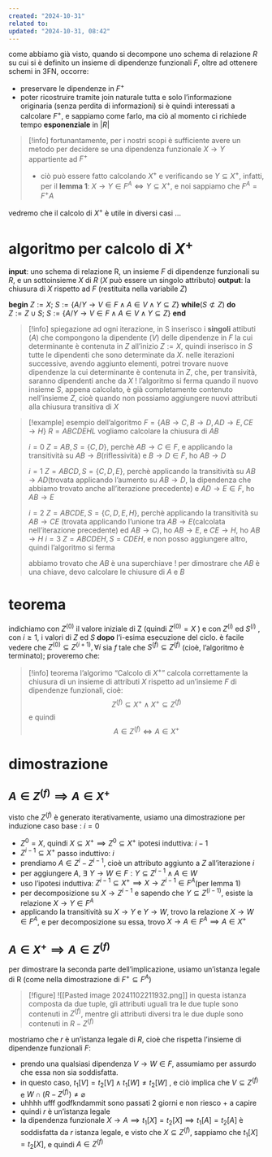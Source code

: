 ```yaml
---
created: "2024-10-31"
related to: 
updated: "2024-10-31, 08:42"
---
```

come abbiamo già visto, quando si decompone uno schema di relazione $R$ su cui si è definito un insieme di dipendenze funzionali $F$, oltre ad ottenere schemi in 3FN, occorre:
- preservare le dipendenze in $F^+$
- poter ricostruire tramite join naturale tutta e solo l’informazione originaria (senza perdita di informazioni)
si è quindi interessati a calcolare $F^+$, e sappiamo come farlo, ma ciò al momento ci richiede tempo **esponenziale** in $|R|$
>[!info] fortunantamente, per i nostri scopi è sufficiente avere un metodo per decidere se una dipendenza funzionale $X \to Y$ appartiente ad $F^+$
>- ciò può essere fatto calcolando $X^+$ e verificando se $Y \subseteq X^+$, infatti, per il **lemma 1**: $X \to Y \in F^A \iff Y \subseteq X^+$, e noi sappiamo che $F^A = F^+A$

vedremo che il calcolo di $X^+$ è utile in diversi casi … 
# algoritmo per calcolo di $X^+$
**input**: uno schema di relazione R, un insieme $F$ di dipendenze funzionali su $R$, e un sottoinsieme $X$ di $R$ ($X$ può essere un singolo attributo)
**output**: la chiusura di $X$ rispetto ad $F$ (restituita nella variabile $Z$)

**begin**
$Z:= X;$
$S := \{A/Y \to V \in F \land A \in V \land Y \subseteq Z\}$
**while**($S \not\subset Z$)
	**do**	
	$Z := Z \cup S;$
	$S := \{A/Y \to V \in F \land A \in V \land Y \subseteq Z\}$
**end**
>[!info] spiegazione
ad ogni iterazione, in S inserisco i **singoli** attibuti ($A$) che compongono la dipendente ($V$) delle dipendenze in $F$ la cui determinante è contenuta in $Z$
all’inizio $Z :=X$, quindi inserisco in $S$ tutte le dipendenti che sono determinate da $X$. nelle iterazioni successive, avendo aggiunto elementi, potrei trovare nuove dipendenze la cui determinante è contenuta in $Z$, che, per transività, saranno dipendenti anche da $X$ !
l’algoritmo si ferma quando il nuovo insieme $S$, appena calcolato, è già completamente contenuto nell’insieme $Z$, cioè quando non possiamo aggiungere nuovi attributi alla chiusura transitiva di $X$

>[!example] esempio dell’algoritmo
$F = \{AB \to C, B \to D, AD \to E, CE \to H\}$
$R = ABCDEHL$
vogliamo calcolare la chiusura di $AB$
>
>$i = 0$
>$Z = AB, S = \{C, D \}$, perchè $AB \to C \in F$, e applicando la transitività su $AB \to B$(riflessività) e $B \to D \in F$, ho $AB \to D$
>
>$i=1$
>$Z = ABCD, S =\{C,D,E\}$, perchè applicando la transitività su $AB \to AD$(trovata applicando l’aumento su $AB \to D$, la dipendenza che abbiamo trovato anche all’iterazione precedente) e $AD \to E \in F$, ho $AB \to E$
>
>$i = 2$
>$Z=ABCDE, S = \{C,D,E,H\}$, perchè applicando la transitività su $AB \to CE$ (trovata applicando l’unione tra $AB \to E$(calcolata nell’iterazione precedente) ed $AB \to C$), ho $AB \to E$, e $CE \to H$, ho $AB \to H$
$i = 3$
$Z = ABCDEH, S= CDEH$, e non posso aggiungere altro, quindi l’algoritmo si ferma
>
> abbiamo trovato che $AB$ è una superchiave ! per dimostrare che $AB$ è una chiave, devo calcolare le chiusure di $A$ e $B$

# teorema
indichiamo con $Z^{(0)}$ il valore iniziale di Z (quindi $Z^{(0)} = X$ ) e con $Z^{(i)}$  ed $S^{(i)}$ , con $i ≥ 1$, i valori di $Z$ ed $S$ **dopo** l’i-esima esecuzione del ciclo. è facile vedere che $Z^{(0)} \subseteq Z^{(i+1)}, \forall i$
sia $f$ tale che $S^{(f)} \subseteq Z^{(f)}$ (cioè, l’algoritmo è terminato); proveremo che:
>[!info] teorema
>l’algorimo “Calcolo di $X^+$” calcola correttamente la chiusura di un insieme di attributi $X$ rispetto ad un’insieme $F$ di dipendenze funzionali, cioè:
> $$ Z^{(f)} \subseteq X^+ \land X^+ \subseteq Z^{(f)}$$
>e quindi
>$$A \in Z^{(f)} \iff A \in X^+$$

# dimostrazione
## $A \in Z^{(f)} \implies A \in X^+$
visto che $Z^{(f)}$ è generato iterativamente, usiamo una dimostrazione per induzione
caso base : $i = 0$
- $Z^0 = X$, quindi $X \subseteq X^+ \implies Z^0 \subseteq X^+$
ipotesi induttiva: $i -1$
- $Z^{i-1} \subseteq X^+$
passo induttivo: $i$
- prendiamo $A \in Z^i - Z^{i-1}$, cioè un attributo aggiunto a $Z$ all’iterazione $i$
- per aggiungere $A$, $\exists\,\, Y \to W \in F : Y \subseteq Z^{i-1} \land A \in W$
- uso l’ipotesi induttiva: $Z^{i-1} \subseteq X^+ \implies X \to Z^{i-1} \in F^A$(per lemma 1)
- per decomposizione su $X \to Z^{i-1}$ e sapendo che $Y \subseteq Z^{(i-1)}$, esiste la relazione $X \to Y \in F^A$
- applicando la transitività su $X \to Y$ e $Y \to W$, trovo la relazione $X \to W \in F^A$, e per decomposizione su essa, trovo $X \to A \in F^A \implies A \in X^+$

## $A \in X^+  \implies A \in Z^{(f)}$
per dimostrare la seconda parte dell’implicazione, usiamo un’istanza legale di R (come nella dimostrazione di $F^+ \subseteq F^A$)
>[!figure]  ![[Pasted image 20241102211932.png]]
>in questa istanza composta da due tuple, gli attributi uguali tra le due tuple sono contenuti in $Z^{(f)}$, mentre gli attributi diversi tra le due duple sono contenuti in $R - Z^{(f)}$


mostriamo che $r$ è un’istanza legale di $R$, cioè che rispetta l’insieme di dipendenze funzionali $F$:
- prendo una qualsiasi dipendenza $V \to W \in F$, assumiamo per assurdo che essa non sia soddisfatta. 
- in questo caso, $t_{1}[V]=t_{2}[V] \land t_{1}[W] \neq t_{2}[W]$ , e ciò implica che $V \subseteq Z^{(f)}$ e $W \cap (R - Z^{(f)}) \neq \varnothing$
- uhhhh ufff godfkndammit sono passati 2 giorni e non riesco + a capire 
- quindi $r$ è un’istanza legale
-  la dipendenza funzionale $X \to A \implies t_{1}[X]=t_{2}[X] \implies t_{1}[A]=t_{2}[A]$ è soddisfatta da $r$ istanza legale, e visto che $X \subseteq Z^{(f)}$, sappiamo che $t_{1}[X]=t_{2}[X]$, e quindi $A \in Z^{(f)}$

